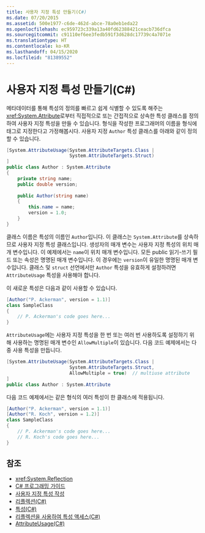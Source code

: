 ```yaml
---
title: 사용자 지정 특성 만들기(C#)
ms.date: 07/20/2015
ms.assetid: 500e1977-c6de-462d-abce-78a0eb1eda22
ms.openlocfilehash: ec959723c339a13a40fd62388421ceacb736dfca
ms.sourcegitcommit: c91110ef6ee3fedb591f3d628dc17739c4a7071e
ms.translationtype: HT
ms.contentlocale: ko-KR
ms.lasthandoff: 04/15/2020
ms.locfileid: "81389552"
---
```

# <a name="creating-custom-attributes-c"></a>사용자 지정 특성 만들기(C#)
메타데이터를 통해 특성의 정의를 빠르고 쉽게 식별할 수 있도록 해주는 <xref:System.Attribute>로부터 직접적으로 또는 간접적으로 상속한 특성 클래스를 정의하여 사용자 지정 특성을 만들 수 있습니다. 형식을 작성한 프로그래머의 이름을 형식에 태그로 지정한다고 가정해봅시다. 사용자 지정 `Author` 특성 클래스를 아래와 같이 정의할 수 있습니다.  
  
```csharp  
[System.AttributeUsage(System.AttributeTargets.Class |  
                       System.AttributeTargets.Struct)  
]  
public class Author : System.Attribute  
{  
    private string name;  
    public double version;  
  
    public Author(string name)  
    {  
        this.name = name;  
        version = 1.0;  
    }  
}  
```  
  
 클래스 이름은 특성의 이름인 `Author`입니다. 이 클래스는 `System.Attribute`를 상속하므로 사용자 지정 특성 클래스입니다. 생성자의 매개 변수는 사용자 지정 특성의 위치 매개 변수입니다. 이 예제에서는 `name`이 위치 매개 변수입니다. 모든 public 읽기-쓰기 필드 또는 속성은 명명된 매개 변수입니다. 이 경우에는 `version`이 유일한 명명된 매개 변수입니다. 클래스 및 `struct` 선언에서만 `Author` 특성을 유효하게 설정하려면 `AttributeUsage` 특성을 사용해야 합니다.  
  
 이 새로운 특성은 다음과 같이 사용할 수 있습니다.  
  
```csharp  
[Author("P. Ackerman", version = 1.1)]  
class SampleClass  
{  
    // P. Ackerman's code goes here...  
}  
```  
  
 `AttributeUsage`에는 사용자 지정 특성을 한 번 또는 여러 번 사용하도록 설정하기 위해 사용하는 명명된 매개 변수인 `AllowMultiple`이 있습니다. 다음 코드 예제에서는 다중 사용 특성을 만듭니다.  
  
```csharp  
[System.AttributeUsage(System.AttributeTargets.Class |  
                       System.AttributeTargets.Struct,  
                       AllowMultiple = true)  // multiuse attribute  
]  
public class Author : System.Attribute  
```  
  
 다음 코드 예제에서는 같은 형식의 여러 특성이 한 클래스에 적용됩니다.  
  
```csharp  
[Author("P. Ackerman", version = 1.1)]  
[Author("R. Koch", version = 1.2)]  
class SampleClass  
{  
    // P. Ackerman's code goes here...  
    // R. Koch's code goes here...  
}  
```  
  
## <a name="see-also"></a>참조

- <xref:System.Reflection>
- [C# 프로그래밍 가이드](../../index.md)
- [사용자 지정 특성 작성](../../../../standard/attributes/writing-custom-attributes.md)
- [리플렉션(C#)](../reflection.md)
- [특성(C#)](./index.md)
- [리플렉션을 사용하여 특성 액세스(C#)](./accessing-attributes-by-using-reflection.md)
- [AttributeUsage(C#)](../../../language-reference/attributes/general.md)
